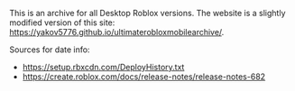 This is an archive for all Desktop Roblox versions.
The website is a slightly modified version of this site: https://yakov5776.github.io/ultimaterobloxmobilearchive/.

Sources for date info:
* https://setup.rbxcdn.com/DeployHistory.txt
* https://create.roblox.com/docs/release-notes/release-notes-682
